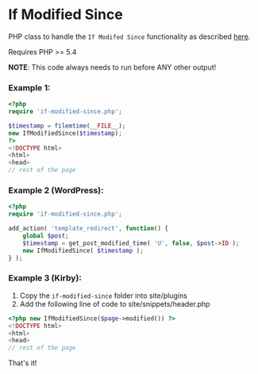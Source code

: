 # If Modified Since

PHP class to handle the `If Modifed Since` functionality as described [here](https://www.feedthebot.com/ifmodified.html).

Requires PHP >= 5.4

**NOTE**: This code always needs to run before ANY other output!

### Example 1:

```php
<?php
require 'if-modified-since.php';

$timestamp = filemtime(__FILE__);
new IfModifiedSince($timestamp);
?>
<!DOCTYPE html>
<html>
<head>
// rest of the page
```

### Example 2 (WordPress):

```php
<?php
require 'if-modified-since.php';

add_action( 'template_redirect', function() {
    global $post;
    $timestamp = get_post_modified_time( 'U', false, $post->ID );
    new IfModifiedSince( $timestamp );
} );
```

### Example 3 (Kirby):

1. Copy the `if-modified-since` folder into site/plugins
2. Add the following line of code to site/snippets/header.php

```php
<?php new IfModifiedSince($page->modified()) ?>
<!DOCTYPE html>
<html>
<head>
// rest of the page
```

That's it!

